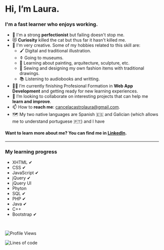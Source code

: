 <h1>Hi, I’m Laura.</h1>
<h3>I'm a fast learner who enjoys working.</h3>
<ul>
  <li>🥇 I'm a strong <b>perfectionist</b> but failing doesn't stop me.</li>
  <li>😻 <b>Curiosity</b> killed the cat but thus far it hasn't killed me.</li>
  <li>🎨 I'm very creative. Some of my hobbies related to this skill are:
    <ul>
      <li>🖌   Digital and traditional illustration.</li>
      <li>⚱    Going to museums.</li>
      <li>🗿   Learning about painting, arquitecture, sculpture, etc.</li>
      <li>👠  Sewing and designing my own fashion items with traditional drawings.</li>
      <li>📚  Listening to audiobooks and writting.</li>
    </ul>
  </li>
  <li>👩‍🎓 I’m currently finishing Profesional Formation in <b>Web App Development</b> and getting ready for new learning experiences.</li>
  <li>🤝 I’m looking to collaborate on interesting projects that can help me <b>learn and improve</b>.</li>
  <li>📫 How to <b>reach me</b>: <a href="mailto:cancelacastrolaura@gmail.com">cancelacastrolaura@gmail.com</a>.</li>
  <li>🗺 My two native languages are Spanish 🇪🇸 and Galician (which allows me to understand portuguese 🇵🇹) and I have 
</ul>
<h4>Want to learn more about me? You can find me in <!--the following social media--><a href="https://www.linkedin.com/in/laura-cancela-castro/">LinkedIn</a>.</h4>
<hr></hr>
<h3>My learning progress</h3>
<ul>
	<li> XHTML ✔</li>
	<li> CSS ✔</li>
	<li> JavaScript ✔</li>
	<li> jQuery ✔</li>
	<li> jQuery UI</li>
	<li> Phyton</li>
	<li> SQL ✔</li>
	<li> PHP ✔</li>
	<li> Java ✔</li>
	<li> C++</li>
	<li> Bootstrap ✔</li>
</ul>


<!-- Github Readme Stats - Projects, most used languages and user info -->
<div>
 <!--
NOTE: token deprecated
 <img height="165px" align="center" src="https://github-readme-stats.LauraCancelaCastro.vercel.app/api/top-langs/?username=LauraCancelaCastro&layout=compact&theme=tokyonight" />
 <img height="165px" align="center" src="https://github-readme-stats.LauraCancelaCastro.vercel.app/api?username=LauraCancelaCastro&show_icons=true&include_all_commits=true&theme=tokyonight" />
 -->
</div><br/>

<!-- Wakatime Stats -->
![Profile Views](http://img.shields.io/badge/Profile%20Views-1-blue)

![Lines of code](https://img.shields.io/badge/From%20Hello%20World%20I%27ve%20Written-302828%20lines%20of%20code-blue)
<!--START_SECTION:waka-->

<!--END_SECTION:waka-->

<!---
LauraCancelaCastro/LauraCancelaCastro is a ✨ special ✨ repository because its `README.md` (this file) appears on your GitHub profile.
You can click the Preview link to take a look at your changes.
--->
